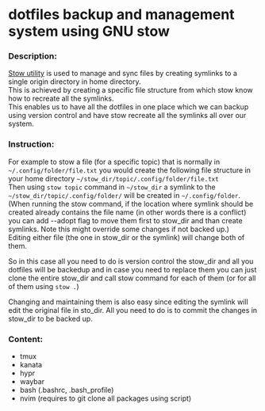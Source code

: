 # dotfiles backup and management system using GNU stow

### Description:

[Stow utility](https://www.gnu.org/software/stow/) is used to manage and sync files by creating symlinks to a single origin directory in home directory.  
This is achieved by creating a specific file structure from which stow know how to recreate all the symlinks.  
This enables us to have all the dotfiles in one place which we can backup using version control and have stow recreate all the symlinks all over our system.


### Instruction:

For example to stow a file (for a specific topic) that is normally in `~/.config/folder/file.txt` you would create the following file structure in your home directory `~/stow_dir/topic/.config/folder/file.txt`  
Then using `stow topic` command in `~/stow_dir` a symlink to the `~/stow_dir/topic/.config/folder/` will be created in `~/.config/folder`.  
(When running the stow command, if the location where symlink should be created already contains the file name (in other words there is a conflict) you can add --adopt flag to move them first to stow_dir and than create symlinks. Note this might override some changes if not backed up.)  
Editing either file (the one in stow_dir or the symlink) will change both of them.

So in this case all you need to do is version control the stow_dir and all you dotfiles will be backedup and in case you need to replace them you can just clone the entire stow_dir and call stow command for each of them (or for all of them using `stow .`)

Changing and maintaining them is also easy since editing the symlink will edit the original file in sto_dir. All you need to do is to commit the changes in stow_dir to be backed up.

### Content:
- tmux
- kanata
- hypr
- waybar
- bash (.bashrc, .bash_profile)
- nvim (requires to git clone all packages using script)
